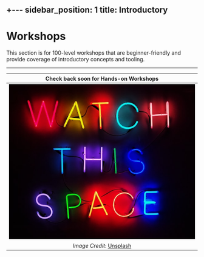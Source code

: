 +---
sidebar_position: 1
title: Introductory
---

# Workshops

This section is for 100-level workshops that are beginner-friendly and provide coverage of introductory concepts and tooling.

---

| Check back soon for Hands-on Workshops |
|:---:|
|![Coming Soon](../../static/img/coming-soon.png) |) |
|_Image Credit_: [Unsplash](https://unsplash.com/photos/Rk8fHGGeyr8) |
